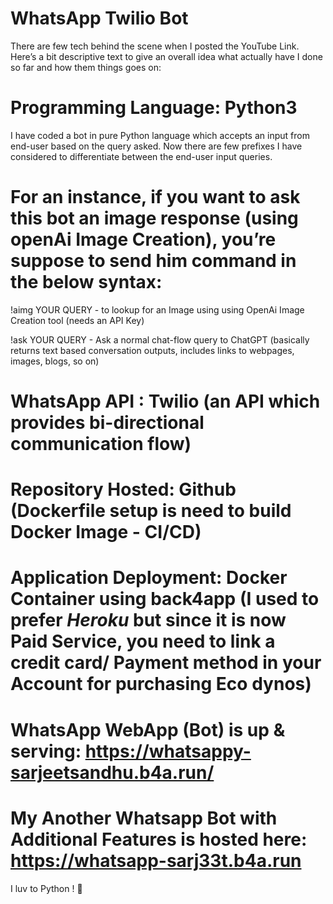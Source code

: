 # WhatsApp Twilio Bot

There are few tech behind the scene when I posted the YouTube Link. Here’s a bit descriptive text to give an overall idea what actually have I done so far and how them things goes on:

# Programming Language: Python3

I have coded a bot in pure Python language which accepts an input from end-user based on the query asked. Now there are few prefixes I have considered to differentiate between the end-user input queries.

# For an instance, if you want to ask this bot an image response (using openAi Image Creation), you’re suppose to send him command in the below syntax:

!aimg YOUR QUERY - to lookup for an Image using using OpenAi Image Creation tool (needs an API Key)

!ask YOUR QUERY - Ask a normal chat-flow query to ChatGPT (basically returns text based conversation outputs, includes links to webpages, images, blogs, so on)

# WhatsApp API : Twilio (an API which provides bi-directional communication flow)

# Repository Hosted: Github (Dockerfile setup is need to build Docker Image - CI/CD) 

# Application Deployment: Docker Container using back4app (I used to prefer *Heroku* but since it is now Paid Service, you need to link a credit card/ Payment method in your Account for purchasing Eco dynos)

# WhatsApp WebApp (Bot) is up & serving: https://whatsappy-sarjeetsandhu.b4a.run/

# My Another Whatsapp Bot with Additional Features is hosted here: https://whatsapp-sarj33t.b4a.run 

I luv to Python ! 🙏 
